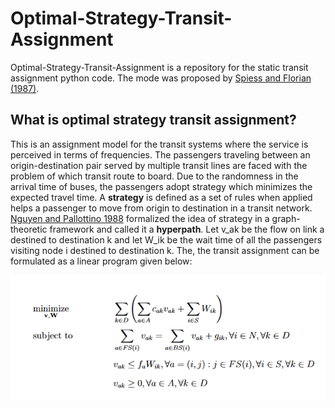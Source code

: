 # Optimal-Strategy-Transit-Assignment

Optimal-Strategy-Transit-Assignment is a repository for the static transit assignment python code. The mode was proposed by [Spiess and Florian (1987)](https://www.sciencedirect.com/science/article/pii/0191261589900349). 

## What is optimal strategy transit assignment?
This is an assignment model for the transit systems where the service is perceived in terms of frequencies. The passengers traveling between an origin-destination pair served by multiple transit lines are faced with the problem of which transit route to board. Due to the randomness in the arrival time of buses, the passengers adopt strategy which minimizes the expected travel time. A **strategy** is defined as a set of rules when applied helps a passenger to move from origin to destination in a transit network. [Nguyen and Pallottino 1988](https://www.sciencedirect.com/science/article/abs/pii/037722178890327X) formalized the idea of strategy in a graph-theoretic framework and called it a **hyperpath**. Let v_ak be the flow on link a destined to destination k and let W_ik be the wait time of all the passengers visiting node i destined to destination k. The, the transit assignment can be formulated as a linear program given below:

![](lp.PNG)


